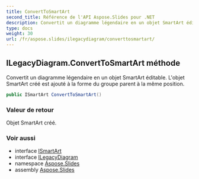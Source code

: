 ```yaml
---
title: ConvertToSmartArt
second_title: Référence de l'API Aspose.Slides pour .NET
description: Convertit un diagramme légendaire en un objet SmartArt éditable. L'objet SmartArt créé est ajouté à la forme du groupe parent à la même position.
type: docs
weight: 30
url: /fr/aspose.slides/ilegacydiagram/converttosmartart/
---
```


## ILegacyDiagram.ConvertToSmartArt méthode

Convertit un diagramme légendaire en un objet SmartArt éditable. L'objet SmartArt créé est ajouté à la forme du groupe parent à la même position.

```csharp
public ISmartArt ConvertToSmartArt()
```

### Valeur de retour

Objet SmartArt créé.

### Voir aussi

* interface [ISmartArt](../../../aspose.slides.smartart/ismartart)
* interface [ILegacyDiagram](../../ilegacydiagram)
* namespace [Aspose.Slides](../../ilegacydiagram)
* assembly [Aspose.Slides](../../../)

<!-- NE PAS ÉDITER : généré par xmldocmd pour Aspose.Slides.dll -->
